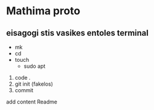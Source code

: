 # Mathima proto
## eisagogi stis vasikes entoles terminal
* mk
* cd
* touch
  * sudo apt
1. code .
 1. git init (fakelos)
  1. commit

add content Readme

